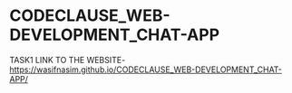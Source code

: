 # CODECLAUSE_WEB-DEVELOPMENT_CHAT-APP
TASK1
LINK TO THE WEBSITE-https://wasifnasim.github.io/CODECLAUSE_WEB-DEVELOPMENT_CHAT-APP/
